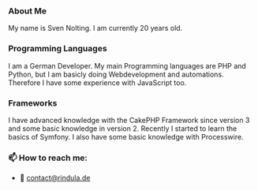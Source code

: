 ### About Me
My name is Sven Nolting. I am currently 20 years old.
### Programming Languages
I am a German Developer. My main Programming languages are PHP and Python, but I am basicly doing Webdevelopment and automations.
Therefore I have some experience with JavaScript too.
### Frameworks
I have advanced knowledge with the CakePHP Framework since version 3 and some basic knowledge in version 2.
Recently I started to learn the basics of Symfony.
I also have some basic knowledge with Processwire.
### 📫 How to reach me:
  - 📧 contact@rindula.de
